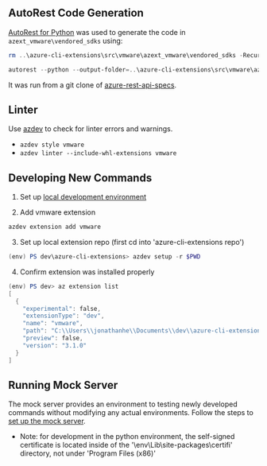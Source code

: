 ## AutoRest Code Generation

[AutoRest for Python](https://github.com/Azure/autorest.python) was used to generate the code in `azext_vmware\vendored_sdks` using:

```powershell
rm ..\azure-cli-extensions\src\vmware\azext_vmware\vendored_sdks -Recurse

autorest --python --output-folder=..\azure-cli-extensions\src\vmware\azext_vmware\vendored_sdks --use=@autorest/python@5.8.0 --tag=package-2021-06-01 --azure-arm=true --namespace=avs_client --override-client-name=AVSClient specification\vmware\resource-manager\readme.md
```

It was run from a git clone of [azure-rest-api-specs](https://github.com/Azure/azure-rest-api-specs).

## Linter

Use [azdev](https://github.com/Azure/azure-cli-dev-tools) to check for linter errors and warnings.

- `azdev style vmware`
- `azdev linter --include-whl-extensions vmware`

## Developing New Commands

1. Set up [local development environment](https://github.com/Azure/azure-cli-dev-tools#setting-up-your-development-environment)

2. Add vmware extension

```powershell
azdev extension add vmware
```

3. Set up local extension repo (first cd into 'azure-cli-extensions repo')

```powershell
(env) PS dev\azure-cli-extensions> azdev setup -r $PWD
```

4. Confirm extension was installed properly

```powershell
(env) PS dev> az extension list
[
  {
    "experimental": false,
    "extensionType": "dev",
    "name": "vmware",
    "path": "C:\\Users\\jonathanhe\\Documents\\dev\\azure-cli-extensions\\src\\vmware",
    "preview": false,
    "version": "3.1.0"
  }
]
```

## Running Mock Server

The mock server provides an environment to testing newly developed commands without modifying any actual environments. Follow the steps to [set up the mock server](https://dev.azure.com/msazure/One/_git/Azure-Dedicated-AVS?path=%2Fsrc%2Ffct%2Fmock_api%2FREADME.md&_a=preview).

- Note: for development in the python environment, the self-signed certificate is located inside of the '\env\Lib\site-packages\certifi' directory, not under 'Program Files (x86)'
